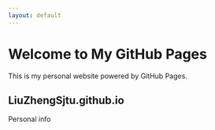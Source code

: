 ```yaml
---
layout: default
---
```

 
# Welcome to My GitHub Pages
This is my personal website powered by GitHub Pages.

## LiuZhengSjtu.github.io
Personal info
